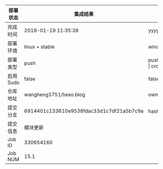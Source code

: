 部署状态 | 集成结果 | 参考值
---|---|---
完成时间 | 2018-01-19 11:35:38 | yyyy-mm-dd hh:mm:ss
部署环境 | linux + stable | window \| linux + stable
部署类型 | push | push \| pull_request \| api \| cron
启用Sudo | false | false \| true
仓库地址 | wangheng3751/hexo.blog | owner_name/repo_name
提交分支 | 6914401c133610e9538fdac33d1c7df21a5b7c9a | hash 16位
提交信息 | 模块更新 |
Job ID   | 330654160 | 
Job NUM  | 15.1 | 
